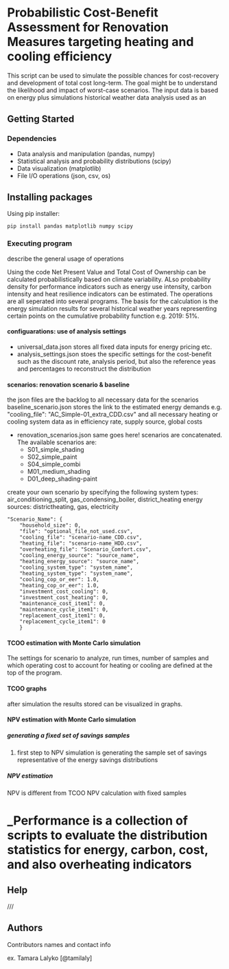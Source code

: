 # Probabilistic Cost-Benefit Assessment for Renovation Measures targeting heating and cooling efficiency

This script can be used to simulate the possible chances for cost-recovery and development of total cost long-term. The goal might be to understand the likelihood and impact of worst-case scenarios. The input data is based on energy plus simulations 
historical weather data analysis used as an

## Getting Started

### Dependencies

* Data analysis and manipulation (pandas, numpy)
* Statistical analysis and probability distributions (scipy)
* Data visualization (matplotlib)
* File I/O operations (json, csv, os)

## Installing packages

Using pip installer: 
```
pip install pandas matplotlib numpy scipy
```
### Executing program

describe the general usage of operations

Using the code Net Present Value and Total Cost of Ownership can be calculated probabilistically based on climate variability. ALso probability density for performance indicators such as energy use intensity, carbon intensity and heat resilience indicators can be estimated. The operations are all seperated into several programs. The basis for the calculation is the energy simulation results for several historical weather years representing certain points on the cumulative probability function e.g. 2019: 51%. 

#### configuarations: use of analysis settings
* universal_data.json stores all fixed data inputs for energy pricing etc. 
* analysis_settings.json stoes the specific settings for the cost-benefit such as the discount rate, analysis period, but also the reference yeas and percentages to reconstruct the distribution

#### scenarios: renovation scenario & baseline
the json files are the backlog to all necessary data for the scenarios
baseline_scenario.json stores the link to the estimated energy demands e.g. "cooling_file": "AC_Simple-01_extra_CDD.csv" 
and all necessary heating or cooling system data as in efficiency rate, supply source, global costs
* renovation_scenarios.json
same goes here! scenarios are concatenated. 
The available scenarios are:
    * S01_simple_shading
    * S02_simple_paint
    * S04_simple_combi
    * M01_medium_shading
    * D01_deep_shading-paint

create your own scenario by specifying the following
system types: air_conditioning_split, gas_condensing_boiler, district_heating
energy sources: districtheating, gas, electricity

```
"Scenario_Name": {
    "household_size": 0,
    "file": "optional_file_not_used.csv",
    "cooling_file": "scenario-name_CDD.csv",
    "heating_file": "scenario-name_HDD.csv",
    "overheating_file": "Scenario_Comfort.csv",
    "cooling_energy_source": "source_name",
    "heating_energy_source": "source_name",
    "cooling_system_type": "system_name",
    "heating_system_type": "system_name",
    "cooling_cop_or_eer": 1.0,
    "heating_cop_or_eer": 1.0,
    "investment_cost_cooling": 0,
    "investment_cost_heating": 0,
    "maintenance_cost_item1": 0,
    "maintenance_cycle_item1": 0,
    "replacement_cost_item1": 0,
    "replacement_cycle_item1": 0
    }
```

#### TCOO estimation with Monte Carlo simulation

The settings for scenario to analyze, run times, number of samples and which operating cost to account for heating or cooling are defined at the top of the program. 

#### TCOO graphs

after simulation the results stored can be visualized in graphs. 

#### NPV estimation with Monte Carlo simulation

##### generating a fixed set of savings samples

1. first step to NPV simulation is generating the sample set of savings representative of the energy savings distributions

##### NPV estimation

NPV is different from TCOO
NPV calculation with fixed samples


# _Performance is a collection of scripts to evaluate the distribution statistics for energy, carbon, cost, and also overheating indicators

## Help

///

## Authors

Contributors names and contact info

ex. Tamara Lalyko [@tamilaly]



